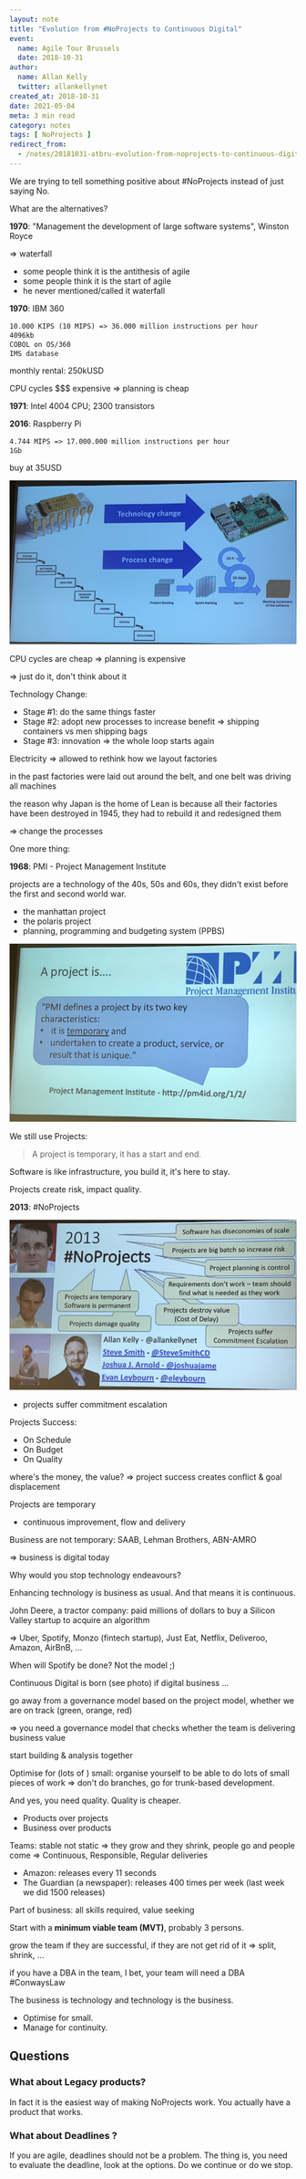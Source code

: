 ```yaml
---
layout: note
title: "Evolution from #NoProjects to Continuous Digital"
event:
  name: Agile Tour Brussels
  date: 2018-10-31
author:
  name: Allan Kelly
  twitter: allankellynet
created_at: 2018-10-31
date: 2021-05-04
meta: 3 min read
category: notes
tags: [ NoProjects ]
redirect_from:
  - /notes/20181031-atbru-evolution-from-noprojects-to-continuous-digital-allan-kelly
---
```


We are trying to tell something positive about #NoProjects instead of just saying No.

What are the alternatives?

**1970**: "Management the development of large software systems", Winston Royce

=> waterfall

- some people think it is the antithesis of agile
- some people think it is the start of agile
- he never mentioned/called it waterfall

**1970**: IBM 360

```plain
10.000 KIPS (10 MIPS) => 36.000 million instructions per hour
4096kb
COBOL on OS/360
IMS database
```

monthly rental: 250kUSD

CPU cycles $$$ expensive => planning is cheap

**1971**: Intel 4004 CPU; 2300 transistors

**2016**: Raspberry Pi

```plain
4.744 MIPS => 17.000.000 million instructions per hour
1Gb
```

buy at 35USD

![2016 Raspberry Pi](/images/atbru2018-evolution-from-noprojects-to-continuous-digital/2016-raspberry-pi.png)

CPU cycles are cheap => planning is expensive

=> just do it, don't think about it

Technology Change:

- Stage #1: do the same things faster
- Stage #2: adopt new processes to increase benefit
  => shipping containers vs men shipping bags
- Stage #3: innovation => the whole loop starts again

Electricity
=> allowed to rethink how we layout factories

in the past factories were laid out around the belt, and one belt was driving all machines

the reason why Japan is the home of Lean is because all their factories have been destroyed in 1945, they had to rebuild it and redesigned them

=> change the processes

One more thing:

**1968**: PMI - Project Management Institute

projects are a technology of the 40s, 50s and 60s, they didn't exist before the first and second world war.

- the manhattan project
- the polaris project
- planning, programming and budgeting system (PPBS)

![1968 PMI](/images/atbru2018-evolution-from-noprojects-to-continuous-digital/1968-pmi.png)

We still use Projects:

> A project is temporary, it has a start and end.

Software is like infrastructure, you build it, it's here to stay.

Projects create risk, impact quality.

**2013**: #NoProjects

![2013 #NoProjects](/images/atbru2018-evolution-from-noprojects-to-continuous-digital/2013-noprojects.png)

- projects suffer commitment escalation

Projects Success:

- On Schedule
- On Budget
- On Quality

where's the money, the value?
=> project success creates conflict & goal displacement

Projects are temporary

- continuous improvement, flow and delivery

Business are not temporary:
SAAB, Lehman Brothers, ABN-AMRO

=> business is digital today

Why would you stop technology endeavours?

Enhancing technology is business as usual.
And that means it is continuous.

John Deere, a tractor company: paid millions of dollars to buy a Silicon Valley startup to acquire an algorithm

=> Uber, Spotify, Monzo (fintech startup), Just Eat, Netflix, Deliveroo, Amazon, AirBnB, ...

When will Spotify be done? Not the model ;)

Continuous Digital is born (see photo)
if digital business ...

go away from a governance model based on the project model, whether we are on track (green, orange, red)

=> you need a governance model that checks whether the team is delivering business value

start building & analysis together

Optimise for (lots of ) small: organise yourself to be able to do lots of small pieces of work => don't do branches, go for trunk-based development.

And yes, you need quality. Quality is cheaper.

- Products over projects
- Business over products

Teams: stable not static => they grow and they shrink, people go and people come
=> Continuous, Responsible, Regular deliveries

- Amazon: releases every 11 seconds
- The Guardian (a newspaper): releases 400 times per week (last week we did 1500 releases)

Part of business: all skills required, value seeking

Start with a **minimum viable team (MVT)**, probably 3 persons.

grow the team if they are successful, if they are not get rid of it
=> split, shrink, ...

if you have a DBA in the team, I bet, your team will need a DBA #ConwaysLaw

The business is technology and technology is the business.

- Optimise for small.
- Manage for continuity.

## Questions

### What about Legacy products?

In fact it is the easiest way of making NoProjects work. You actually have a product that works.

### What about Deadlines ?

If you are agile, deadlines should not be a problem. The thing is, you need to evaluate the deadline, look at the options. Do we continue or do we stop.
